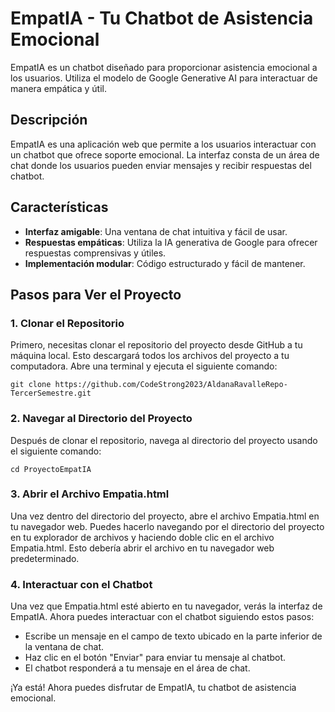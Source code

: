 # EmpatIA - Tu Chatbot de Asistencia Emocional

EmpatIA es un chatbot diseñado para proporcionar asistencia emocional a los usuarios. Utiliza el modelo de Google Generative AI para interactuar de manera empática y útil.

## Descripción

EmpatIA es una aplicación web que permite a los usuarios interactuar con un chatbot que ofrece soporte emocional. La interfaz consta de un área de chat donde los usuarios pueden enviar mensajes y recibir respuestas del chatbot.

## Características

- **Interfaz amigable**: Una ventana de chat intuitiva y fácil de usar.
- **Respuestas empáticas**: Utiliza la IA generativa de Google para ofrecer respuestas comprensivas y útiles.
- **Implementación modular**: Código estructurado y fácil de mantener.

## Pasos para Ver el Proyecto

### 1. Clonar el Repositorio
Primero, necesitas clonar el repositorio del proyecto desde GitHub a tu máquina local. Esto descargará todos los archivos del proyecto a tu computadora. Abre una terminal y ejecuta el siguiente comando:
```
git clone https://github.com/CodeStrong2023/AldanaRavalleRepo-TercerSemestre.git
```


### 2. Navegar al Directorio del Proyecto
Después de clonar el repositorio, navega al directorio del proyecto usando el siguiente comando:
```
cd ProyectoEmpatIA
```

### 3. Abrir el Archivo Empatia.html
Una vez dentro del directorio del proyecto, abre el archivo Empatia.html en tu navegador web. Puedes hacerlo navegando por el directorio del proyecto en tu explorador de archivos y haciendo doble clic en el archivo Empatia.html. Esto debería abrir el archivo en tu navegador web predeterminado.

### 4. Interactuar con el Chatbot
Una vez que Empatia.html esté abierto en tu navegador, verás la interfaz de EmpatIA. Ahora puedes interactuar con el chatbot siguiendo estos pasos:

- Escribe un mensaje en el campo de texto ubicado en la parte inferior de la ventana de chat.
- Haz clic en el botón "Enviar" para enviar tu mensaje al chatbot.
- El chatbot responderá a tu mensaje en el área de chat.

¡Ya está! Ahora puedes disfrutar de EmpatIA, tu chatbot de asistencia emocional.
